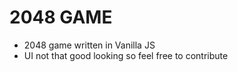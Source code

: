 # 2048 GAME
- 2048 game written in Vanilla JS
- UI not that good looking so feel free to contribute
